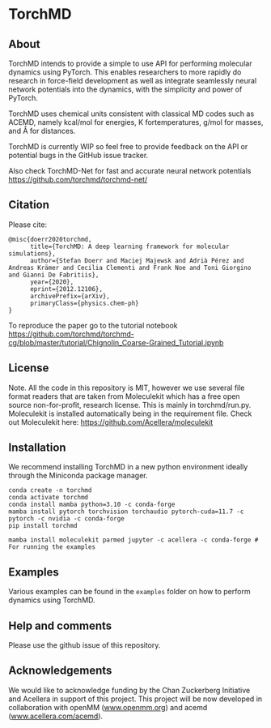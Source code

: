 # TorchMD

## About

TorchMD intends to provide a simple to use API for performing molecular dynamics using PyTorch. This enables researchers to more rapidly do research in force-field development as well as integrate seamlessly neural network potentials into the dynamics, with the simplicity and power of PyTorch.

TorchMD uses chemical units consistent with classical MD codes such as ACEMD, namely kcal/mol for energies, K fortemperatures, g/mol for masses, and Å for distances. 

TorchMD is currently WIP so feel free to provide feedback on the API or potential bugs in the GitHub issue tracker. 

Also check TorchMD-Net for fast and accurate neural network potentials https://github.com/torchmd/torchmd-net/

## Citation

Please cite:

```
@misc{doerr2020torchmd,
      title={TorchMD: A deep learning framework for molecular simulations},
      author={Stefan Doerr and Maciej Majewsk and Adrià Pérez and Andreas Krämer and Cecilia Clementi and Frank Noe and Toni Giorgino and Gianni De Fabritiis},
      year={2020},
      eprint={2012.12106},
      archivePrefix={arXiv},
      primaryClass={physics.chem-ph}
}
```

To reproduce the paper go to the tutorial notebook https://github.com/torchmd/torchmd-cg/blob/master/tutorial/Chignolin_Coarse-Grained_Tutorial.ipynb

## License

Note. All the code in this repository is MIT, however we use several file format readers that are taken from Moleculekit which has a free open source non-for-profit, research license. This is mainly in torchmd/run.py. Moleculekit is installed automatically being in the requirement file. Check out Moleculekit here: https://github.com/Acellera/moleculekit

## Installation

We recommend installing TorchMD in a new python environment ideally through the Miniconda package manager.

```
conda create -n torchmd
conda activate torchmd
conda install mamba python=3.10 -c conda-forge
mamba install pytorch torchvision torchaudio pytorch-cuda=11.7 -c pytorch -c nvidia -c conda-forge
pip install torchmd

mamba install moleculekit parmed jupyter -c acellera -c conda-forge # For running the examples
```

## Examples

Various examples can be found in the `examples` folder on how to perform dynamics using TorchMD.

## Help and comments

Please use the github issue of this repository.

## Acknowledgements

We would like to acknowledge funding by the Chan Zuckerberg Initiative and Acellera in support of this project. This project will be now developed in collaboration with openMM (www.openmm.org) and acemd (www.acellera.com/acemd).
